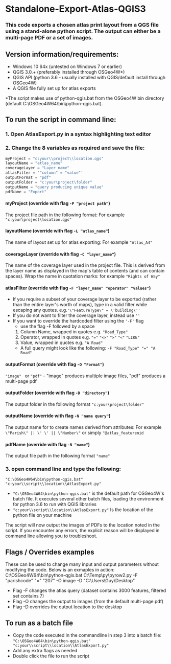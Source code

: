 # Standalone-Export-Atlas-QGIS3
### This code exports a chosen atlas print layout from a QGS file using a stand-alone python script. The output can either be a multi-page PDF or a set of images.
## Version information/requirements:
* Windows 10 64x (untested on Windows 7 or earlier)
* QGIS 3.0.+ (preferably installed through OSGeo4W*)
* QGIS API (python 3.6 - usually installed with QGIS/default install through OSGeo4W)
* A QGIS file fully set up for atlas exports

 *The script makes use of ‪python-qgis.bat from the OSGeo4W bin directory (default ‪C:\OSGeo4W64\bin\python-qgis.bat).

## To run the script in command line:

### 1. Open AtlasExport.py in a syntax highlighting text editor
### 2. Change the 8 variables as required and save the file:

```python
myProject = "c:your\\project\\location.qgs"
layoutName = "atlas_name"
coverageLayer = "Layer_name"
atlasFilter = '"column" = "value"'
outputFormat = "pdf"
outputFolder = "c:your\project\folder"
outputName = "query producing unique value"
pdfName = "Export"
```
#### myProject (override with flag ``` -P "project path" ```)
The project file path in the following format: For example ``` "c:your\project\location.qgs" ```
#### layoutName (override with flag ``` -L "atlas_name" ```)
The name of layout set up for atlas exporting: For example ``` "Atlas_A4" ```
#### coverageLayer (override with flag ``` -C "layer_name" ```)
The name of the coverage layer used in the project file. This is derived from the layer name as displayed in the map's table of contents (and can contain spaces). Wrap the name in quotation marks: for example ``` "Rights of Way" ```
#### atlasFilter (override with flag ``` -F "layer_name" "operator" "values" ```)
* If you require a subset of your coverage layer to be exported (rather than the entire layer's worth of maps), type in a valid filter while escaping any quotes. e.g.``` '\"FeatureType\" = \'building\'' ```
* If you do not want to filter the coverage layer, instead use ``` '' ```
* If you want to override the hardcoded filter using the ``` '-F' ``` flag
    * use the flag -F followed by a space
    1. Column Name, wrapped in quotes e.g. ``` "Road_Type" ```
    2. Operator, wrapped in quotes e.g. ``` "=" ``` ``` "<>" ``` ``` ">" ``` ``` "<" ``` ``` "LIKE" ```
    3. Value, wrapped in quotes e.g. ``` "A Road" ```
    * A full query might look like the following: ``` -F "Road_Type" "=" "A Road" ```
#### outputFormat (override with flag ``` -O "Format" ```)
 ```"image" ``` or ``` "pdf" ``` - "image" produces multiple image files, "pdf" produces a multi-page pdf
#### outputFolder (override with flag ``` -D "directory" ```)
The output folder in the following format ``` "c:your\project\folder" ```
#### outputName (override with flag ``` -N "name query" ```)
The output name for to create names derived from attributes: For example ``` \"Parish\" || \' \' || \"Number\" ``` or simply ``` "@atlas_featurenid ```
#### pdfName (override with flag ``` -N "name" ```)
The output file path in the following format ``` "name" ```
### 3. open command line and type the following:
``` "C:\OSGeo4W64\bin\python-qgis.bat" "c:your\\script\\location\\AtlasExport.py" ```
* ``` "C:\OSGeo4W64\bin\python-qgis.bat" ``` is the default path for OSGeo4W's batch file. It executes several other batch files, loading the environment for python 3.6 to run with QGIS libraries
* ``` "c:your\\script\\location\\AtlasExport.py" ``` Is the location of the python file on your machine

The script will now output the images of PDFs to the location noted in the script. If you encounter any errors, the explicit reason will be displayed in command line allowing you to troubleshoot.

## Flags / Overrides examples
These can be used to change many input and output parameters without modifying the code. Below is an exmaples in action:
C:\OSGeo4W64\bin\python-qgis.bat C:\Temp\py\pyrow2.py -F "parishcode" "=" "207" -O image -D "C:\Users\Guy\Desktop"
* Flag -F changes the atlas query (dataset contains 3000 features, filtered set contains 7)
* Flag -O changes the output to images (from the default multi-page pdf)
* Flag -D overrides the output location to the desktop


## To run as a batch file
* Copy the code executed in the commandline in step 3 into a batch file: ``` "C:\OSGeo4W64\bin\python-qgis.bat" "c:your\\script\\location\\AtlasExport.py" ```
* Add any extra flags as needed
* Double click the file to run the script
